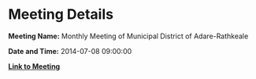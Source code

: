 # Meeting Details

**Meeting Name:** Monthly Meeting of Municipal District of Adare-Rathkeale

**Date and Time:** 2014-07-08 09:00:00

**[Link to Meeting](https://www.limerick.ie/council/whats-on/monthly-meeting-municipal-district-adare-rathkeale-10)**
